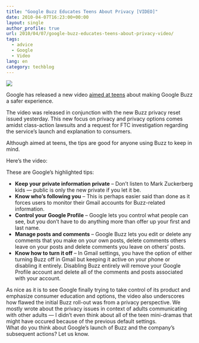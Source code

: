 ```yaml
---
title: "Google Buzz Educates Teens About Privacy [VIDEO]"
date: 2010-04-07T16:23:00+00:00
layout: single
author_profile: true
url: 2010/04/07/google-buzz-educates-teens-about-privacy-video/
tags:
  - advice
  - Google
  - Video
lang: en
category: techblog
---
```

<div>
  <a href="http://4.bp.blogspot.com/_vaUVXcmC3OI/S7yoWIRxTmI/AAAAAAAABzw/bBZnCnl44y0/s1600-h/Google-Buzz.jpg" imageanchor="1"><img border="0" src="http://4.bp.blogspot.com/_vaUVXcmC3OI/S7yoWIRxTmI/AAAAAAAABzw/bBZnCnl44y0/s1600/Google-Buzz.jpg" /></a>
</div>

Google has released a new video <a href="http://news.cnet.com/8301-19518_3-10472824-238.html?part=rss&#038;subj=news&#038;tag=2547-1_3-0-20" target="_blank">aimed at teens</a> about making Google Buzz a safer experience.

The video was released in conjunction with the new Buzz privacy reset issued yesterday. This new focus on privacy and privacy options comes amidst class-action lawsuits and a request for FTC investigation regarding the service’s launch and explanation to consumers.

Although aimed at teens, the tips are good for anyone using Buzz to keep in mind.

Here’s the video:

These are Google’s highlighted tips:

  * **Keep your private information private** – Don’t listen to Mark Zuckerberg kids — public is only the new private if you let it be.
  * **Know who’s following you** – This is perhaps easier said than done as it forces users to monitor their Gmail accounts for Buzz-related information.
  * **Control your Google Profile** – Google lets you control what people can see, but you don’t have to do anything more than offer up your first and last name.
  * **Manage posts and comments** – Google Buzz lets you edit or delete any comments that you make on your own posts, delete comments others leave on your posts and delete comments you leave on others’ posts.
  * **Know how to turn it off** – In Gmail settings, you have the option of either turning Buzz off in Gmail but keeping it active on your phone or disabling it entirely. Disabling Buzz entirely will remove your Google Profile account and delete all of the comments and posts associated with your account.

As nice as it is to see Google finally trying to take control of its product and emphasize consumer education and options, the video also underscores how flawed the initial Buzz roll-out was from a privacy perspective. We mostly wrote about the privacy issues in context of adults communicating with other adults — I didn’t even think about all of the teen mini-dramas that might have occured because of the previous default settings.  
What do you think about Google’s launch of Buzz and the company’s subsequent actions? Let us know.